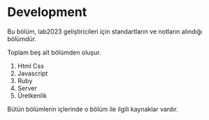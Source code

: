 # Development

Bu bölüm, lab2023 geliştiricileri için standartların ve notların alındığı bölümdür.

Toplam beş alt bölümden oluşur.

1. Html Css
2. Javascript
3. Ruby
4. Server
5. Üretkenlik 

Bütün bölümlerin içlerinde o bölüm ile ilgili kaynaklar vardır.
